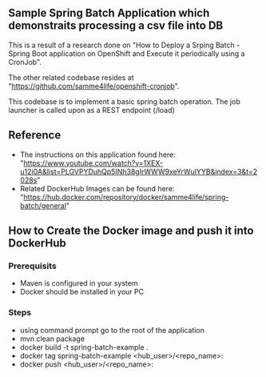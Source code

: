 ## Sample Spring Batch Application which demonstraits processing a csv file into DB
This is a result of a research done on "How to Deploy a Srping Batch - Spring Boot application on OpenShift and Execute it periodically using a CronJob".

The other related codebase resides at "https://github.com/samme4life/openshift-cronjob".

This codebase is to implement a basic spring batch operation. The job launcher is called upon as a REST endpoint (/load)

## Reference

* The instructions on this application found here: "https://www.youtube.com/watch?v=1XEX-u12i0A&list=PLGVPYDuhQp5INh38gIrWWW9xeYrWuIYYB&index=3&t=2028s"
* Related DockerHub Images can be found here: "https://hub.docker.com/repository/docker/samme4life/spring-batch/general"
	
## How to Create the Docker image and push it into DockerHub

### Prerequisits
* Maven is configured in your system
* Docker should be installed in your PC
### Steps
* using command prompt go to the root of the application
* mvn clean package 
* docker build -t spring-batch-example .
* docker tag spring-batch-example <hub_user>/<repo_name>:<tag>
* docker push <hub_user>/<repo_name>:<tag>
